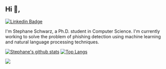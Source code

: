 ## Hi 👋, 
[![Linkedin Badge](https://img.shields.io/badge/-stephanefschwarz-blue?style=flat-square&logo=linkedin&logoColor=white)](https://www.linkedin.com/in/stephanefschwarz/)

I'm Stephane Schwarz, a Ph.D. student in Computer Science. I'm currently working to solve the problem of phishing detection using machine learning and natural language processing techniques.

<!---
- 👀 I’m interested in ...
- 🌱 I’m currently learning ...
- 💞️ I’m looking to collaborate on ...
- 📫 How to reach me ...
--->

[![Stephane's github stats](https://github-readme-stats.vercel.app/api?username=stephanefschwarz&count_private=true&hide=issues&show_icons=true&title_color=007ec6&icon_color=007ec6&line_height=24)](https://github.com/stephanefschwarz)
[![Top Langs](https://github-readme-stats.vercel.app/api/top-langs/?username=stephanefschwarz&layout=compact&langs_count=6&hide=php,css&title_color=007ec6&icon_color=007ec6)](https://profile.codersrank.io/user/stephanefschwarz/)



<!---
stephanefschwarz/stephanefschwarz is a ✨ special ✨ repository because its `README.md` (this file) appears on your GitHub profile.
You can click the Preview link to take a look at your changes.
--->


![](https://komarev.com/ghpvc/?username=stephanefschwarz&color=green)
